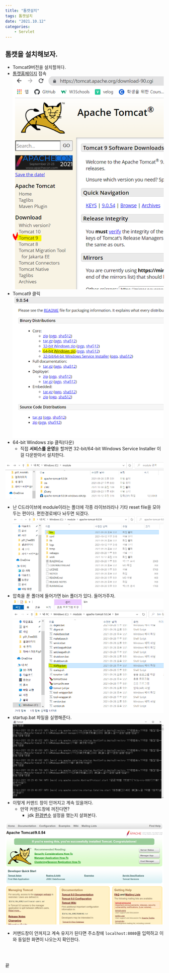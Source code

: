 ```yaml
---
title: "톰캣설치"
tags: 톰캣설치
date: "2021.10.12"
categories: 
    - Servlet
---
```


## 톰캣을 설치해보자.
- Tomcat9버전을 설치할꺼다.
- [톰캣홈페이지](https://tomcat.apache.org/) 접속
![](/assets/images/tom1.PNG)
- Tomcat9 클릭
![](/assets/images/tom2.PNG)
- 64-bit Windows zip 클릭(다운)
    - 직접 **서비스를 운영**을 할꺼면 32-bit/64-bit Windows Service Installer 이걸 다운받아서 설치한다.

![](/assets/images/tom3.PNG)
- 난 C드라이브에 module이라는 폴더에 각종 라이브러리나 기타 reset file을 모아두는 편이다. 편한경로에다 놔두면 되겠다.
![](/assets/images/tom4.PNG)
- 압축을 푼 폴더에 들어가면 bin 폴더가 있다. 들어가주자.
![](/assets/images/tom5.PNG)
- startup.bat 파일을 실행해준다.
![](/assets/images/tom6.PNG)
- 이렇게 커맨드 창이 안꺼지고 계속 있을꺼다.
    - 만약 커맨드창에 꺼진다면?
        - jdk [환경변수](https://velog.io/@ybnr_92/윈도우10-JDK-설치-및-이클립스-설치) 설정을 했는지 살펴본다.

![](/assets/images/tom7.PNG)
- 커맨드창이 안꺼지고 계속 유지가 된다면 주소창에 `localhost:8080`을 입력하고 이와 동일한 화면이 나오는지 확인한다.

<br>
<br>

끝
